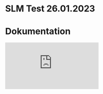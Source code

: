 # SLM Test 26.01.2023


# Dokumentation

![Dokumentation](https://github.com/shediyehloo-tgm/TestHediyehlooQuadrieren/blob/master/Testdokumentation.pdf)

